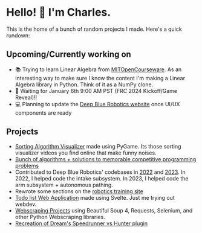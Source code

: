 # Hello! :wave: I'm Charles.
This is the home of a bunch of random projects I made. Here's a quick rundown:

## Upcoming/Currently working on
- 📚 Trying to learn Linear Algebra from [MITOpenCourseware](https://ocw.mit.edu/courses/18-06-linear-algebra-spring-2010/video_galleries/video-lectures/). As an interesting way to make sure I know the content I'm making a Linear Algebra library in Python. Think of it as a NumPy clone.
- 🤖 Waiting for January 6th 9:00 AM PST (FRC 2024 Kickoff/Game Reveal)!!
- 💻 Planning to update the [Deep Blue Robotics website](https://github.com/DeepBlueRobotics/DeepBlueRobotics.github.io) once UI/UX components are ready

## Projects
- [Sorting Algorithm Visualizer](https://github.com/ProfessorAtomicManiac/AlgorithmVisualizer) made using PyGame. Its those sorting visualizer videos you find online that make funny noises.
- [Bunch of algorithms + solutions to memorable competitive programming problems](https://github.com/ProfessorAtomicManiac/Code)
- Contributed to Deep Blue Robotics' codebases in [2022](https://github.com/DeepBlueRobotics/RobotCode2022) and [2023](https://github.com/DeepBlueRobotics/RobotCode2023). In 2022, I helped code the intake subsystem. In 2023, I helped code the arm subsystem + autonomous pathing.
- Rewrote some sections on the [robotics training site](https://deep-blue-training.readthedocs.io/en/latest/)
- [Todo list Web Application](https://github.com/ProfessorAtomicManiac/to-do-list) made using Svelte. Just me trying out webdev.
- [Webscraping Projects](https://github.com/ProfessorAtomicManiac/Webscraping-Projects) using Beautiful Soup 4, Requests, Selenium, and other Python Webscraping libraries.
- [Recreation of Dream's Speedrunner vs Hunter plugin](https://github.com/ProfessorAtomicManiac/Scuffed-Speedrunner-vs-Hunter)

<!---
ProfessorAtomicManiac/ProfessorAtomicManiac is a ✨ special ✨ repository because its `README.md` (this file) appears on your GitHub profile.
You can click the Preview link to take a look at your changes.
--->
